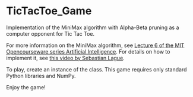 # TicTacToe_Game
Implementation of the MiniMax algorithm with Alpha-Beta pruning as a computer opponent for Tic Tac Toe.

For more information on the MiniMax algorithm, see [Lecture 6 of the MIT Opencourseware series Artificial Intelligence](https://ocw.mit.edu/courses/6-034-artificial-intelligence-fall-2010/resources/lecture-6-search-games-minimax-and-alpha-beta/). For details on how to implement it, see [this video by Sebastian Lague](https://www.youtube.com/watch?v=l-hh51ncgDI&t=415s).

To play, create an instance of the class. This game requires only standard Python libraries and NumPy.

Enjoy the game!


